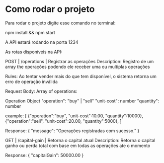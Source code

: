 # Como rodar o projeto

Para rodar o projeto digite esse comando no terminal:

npm install && npm start

A API estará rodando na porta 1234

As rotas disponíveis na API:

POST | /operations | Registrar as operações
Description: Registro de um array the operações podendo ele receber uma ou multiplas operações

Rules:
Ao tentar vender mais do que tem disponível, o sistema retorna um erro de operação inválida

Request Body:
Array of operations:

Operation Object
"operation": "buy" | "sell"
"unit-cost": number
"quantity": number

example:
[
{"operation":"buy", "unit-cost":10.00, "quantity":10000},
{"operation":"sell", "unit-cost":20.00, "quantity":5000},
]


Response:
{ "message": "Operações registradas com sucesso." }


GET | /capital-gain | Retorna o capital atual
Description: Retorna o capital ganho ou perda total com base em todas as operações ate o momento

Response:
{ "capitalGain": 50000.00 }

